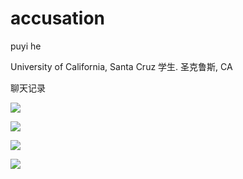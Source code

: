 # accusation

puyi he

University of California, Santa Cruz  学生. 圣克鲁斯, CA

聊天记录

![](C:\Users\wacxlx\Desktop\举报\accusation\assert\微信图片_20231212213849.jpg)

![](C:\Users\wacxlx\Desktop\举报\accusation\assert\微信图片_20231212213807.jpg)

![](C:\Users\wacxlx\Desktop\举报\accusation\assert\微信图片_20231212213822.jpg)

![](C:\Users\wacxlx\Desktop\举报\accusation\assert\微信图片_20231212213840.jpg)

